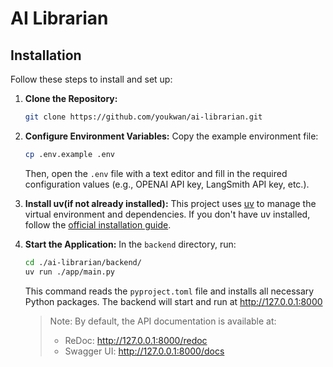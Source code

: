 # AI Librarian

## Installation

Follow these steps to install and set up:

1.  **Clone the Repository:**
    ```bash
    git clone https://github.com/youkwan/ai-librarian.git
    ```

2.  **Configure Environment Variables:**
    Copy the example environment file:
    ```bash
    cp .env.example .env
    ```
    Then, open the `.env` file with a text editor and fill in the required configuration values (e.g., OPENAI API key, LangSmith API key, etc.).

3.  **Install uv(if not already installed):**
    This project uses [uv](https://github.com/astral-sh/uv) to manage the virtual environment and dependencies. If you don't have uv installed, follow the [official installation guide](https://docs.astral.sh/uv/getting-started/installation/).

4.  **Start the Application:**
    In the `backend` directory, run:
    ```bash
    cd ./ai-librarian/backend/
    uv run ./app/main.py
    ```
    This command reads the `pyproject.toml` file and installs all necessary Python packages. The backend will start and run at http://127.0.0.1:8000

    > Note: By default, the API documentation is available at:
    > - ReDoc: http://127.0.0.1:8000/redoc
    > - Swagger UI: http://127.0.0.1:8000/docs